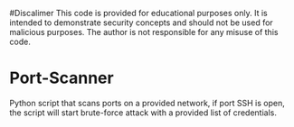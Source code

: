 #Discalimer
This code is provided for educational purposes only. It is intended to demonstrate security concepts and should not be used for malicious purposes. The author is not responsible for any misuse of this code.

# Port-Scanner
Python script that scans ports on a provided network, if port SSH is open, the script will start brute-force attack with a provided list of credentials. 
